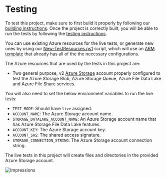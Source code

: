 # Testing

To test this project, make sure to first build it properly by following our [building instructions](https://github.com/Azure/azure-sdk-for-js/blob/master/CONTRIBUTING.md#building). Once the project is correctly built, you will be able to run the tests by following the [testing instructions](https://github.com/Azure/azure-sdk-for-js/blob/master/CONTRIBUTING.md#testing).

You can use existing Azure resources for the live tests, or generate new ones by using our [New-TestResources.ps1](https://github.com/Azure/azure-sdk-for-js/blob/master/eng/common/TestResources/New-TestResources.ps1) script, which will use an [ARM template](https://github.com/Azure/azure-sdk-for-js/blob/master/sdk/storage/test-resources.json) that already has all of the the necessary configurations.

The Azure resources that are used by the tests in this project are:

- Two general purpose, v2 [Azure Storage](https://docs.microsoft.com/en-us/azure/storage/common/storage-account-overview) account properly configured to test the Azure Storage Blob, Azure Storage Queue, Azure File Data Lake and Azure File Share services.

You will also need to set the below environment variables to run the live tests:

- `TEST_MODE`: Should have `live` assigned.
- `ACCOUNT_NAME`: The Azure Storage account name.
- `STORAGE_DATALAKE_ACCOUNT_NAME`: An Azure Storage account name that has Azure Storage File Data Lake features.
- `ACCOUNT_KEY`: The Azure Storage account key.
- `ACCOUNT_SAS`: The shared access signature.
- `STORAGE_CONNECTION_STRING`: The Azure Storage account connection string.

The live tests in this project will create files and directories in the provided Azure Storage account.

![Impressions](https://azure-sdk-impressions.azurewebsites.net/api/impressions/azure-sdk-for-js%2Fsdk%2Fstorage%2Fstorage-file-share%2Ftest%2FREADME.png)
